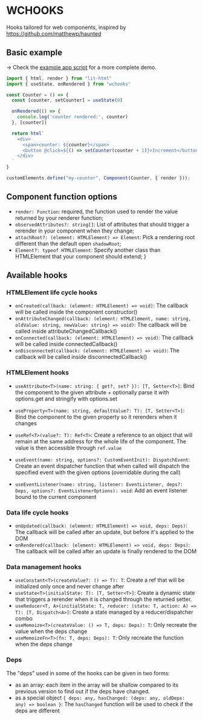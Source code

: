 # WCHOOKS

Hooks tailored for web components, inspired by https://github.com/matthewp/haunted

## Basic example

→ Check the [example app script](/example/app.js) for a more complete demo.

```js
import { html, render } from "lit-html"
import { useState, onRendered } from "wchooks"

const Counter = () => {
  const [counter, setCounter] = useState(0)

  onRendered(() => {
    console.log('counter rendered:', counter)
  }, [counter])

  return html`
    <div>
      <span>counter: ${counter}</span>
      <button @click=${() => setCounter(counter + 1)}>Increment</button>
    </div>
  `
}

customElements.define("my-counter", Component(Counter, { render }));
```


## Component function options

- `render: Function`: required, the function used to render the value returned by your renderer function;
- `observedAttributes?: string[]`: List of attributes that should trigger a rerender in your component when they change;
- `attachRoot?: (element: HTMLElement) => Element`: Pick a rendering root different than the default open `shadowRoot`;
- `Element?: typeof HTMLElement`: Specify another class than HTMLElement that your component should extend;
}


## Available hooks

### HTMLElement life cycle hooks

- `onCreated(callback: (element: HTMLElement) => void)`: The callback will be called inside the component constructor()
- `onAttributeChanged(callback: (element: HTMLElement, name: string, oldValue: string, newValue: string) => void)`:  The callback will be called inside attributeChangedCallback()
- `onConnected(callback: (element: HTMLElement) => void)`: The callback will be called inside connectedCallback()
- `onDisconnected(callback: (element: HTMLElement) => void)`: The callback will be called inside disconnectedCallback()


### HTMLElement hooks

- `useAttribute<T>(name: string: { get?, set? }): [T, Setter<T>]`: Bind the component to the given attribute + optionally parse it with options.get and stringify with options.set

- `useProperty<T>(name: string, defaultValue?: T): [T, Setter<T>]`: Bind the component to the given property so it rerenders when it changes
- `useRef<T>(value?: T): Ref<T>`: Create a reference to an object that will remain at the same address for the whole life of the component. The value is then accessible through `ref.value`
- `useEvent(name: string, options?: CustomEventInit): DispatchEvent`: Create an event dispatcher function that when called will dispatch the specified event with the given options (overridable during the call)
- `useEventListener(name: string, listener: EventListener, deps?: Deps, options?: EventListenerOptions): void`: Add an event listener bound to the current component


### Data life cycle hooks

- `onUpdated(callback: (element: HTMLElement) => void, deps: Deps)`: The callback will be called after an update, but before it's applied to the DOM
- `onRendered(callback: (element: HTMLElement) => void, deps: Deps)`: The callback will be called after an update is finally rendered to the DOM


### Data management hooks

- `useConstant<T>(createValue?: () => T): T`: Create a ref that will be initialized only once and never change after
- `useState<T>(initialState: T): [T, Setter<T>]`: Create a dynamic state that triggers a rerender when it is changed through the returned setter.
- `useReducer<T, A>(initialState: T, reducer: (state: T, action: A) => T): [T, Dispatch<A>]`: Create a state managed by a reducer/dispatcher combo
- `useMemoize<T>(createValue: () => T, deps: Deps): T`: Only recreate the value when the deps change
- `useMemoizeFn<T>(fn: T, deps: Deps): T`: Only recreate the function when the deps change


### Deps

The "deps" used in some of the hooks can be given in two forms:
- as an array: each item in the array will be shallow compared to its previous version to find out if the deps have changed.
- as a special object `{ deps: any, hasChanged: (deps: any, oldDeps: any) => boolean }`: The `hasChanged` function will be used to check if the deps are different